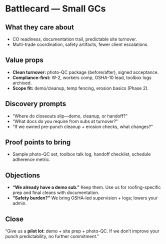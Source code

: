 # Battlecard — Small GCs

## What they care about
- CO readiness, documentation trail, predictable site turnover.
- Multi-trade coordination, safety artifacts, fewer client escalations.

## Value props
- **Clean turnover:** photo-QC package (before/after), signed acceptance.  
- **Compliance-first:** W-2, workers comp, OSHA-10 lead, toolbox logs archived.  
- **Scope fit:** demo/cleanup, temp fencing, erosion basics (Phase 2).

## Discovery prompts
- “Where do closeouts slip—demo, cleanup, or handoff?”  
- “What docs do you require from subs at turnover?”  
- “If we owned pre-punch cleanup + erosion checks, what changes?”

## Proof points to bring
- Sample photo-QC set, toolbox talk log, handoff checklist, schedule adherence metric.

## Objections
- **“We already have a demo sub.”** Keep them. Use us for roofing-specific prep and final cleans with documentation.  
- **“Safety burden?”** We bring OSHA-led supervision + logs; lowers your admin.

## Close
“Give us a **pilot lot**: demo + site prep + photo-QC. If we don’t improve your punch predictability, no further commitment.”

